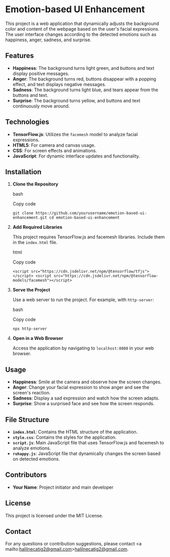 # Emotion-based UI Enhancement

This project is a web application that dynamically adjusts the background color and content of the webpage based on the user's facial expressions. The user interface changes according to the detected emotions such as happiness, anger, sadness, and surprise.

## Features

- **Happiness**: The background turns light green, and buttons and text display positive messages.
- **Anger**: The background turns red, buttons disappear with a popping effect, and text displays negative messages.
- **Sadness**: The background turns light blue, and tears appear from the buttons and text.
- **Surprise**: The background turns yellow, and buttons and text continuously move around.

## Technologies

- **TensorFlow.js**: Utilizes the `facemesh` model to analyze facial expressions.
- **HTML5**: For camera and canvas usage.
- **CSS**: For screen effects and animations.
- **JavaScript**: For dynamic interface updates and functionality.

## Installation

1. **Clone the Repository**
    
    bash
    
    Copy code
    
    `git clone https://github.com/yourusername/emotion-based-ui-enhancement.git cd emotion-based-ui-enhancement`
    
2. **Add Required Libraries**
    
    This project requires TensorFlow.js and facemesh libraries. Include them in the `index.html` file.
    
    html
    
    Copy code
    
    `<script src="https://cdn.jsdelivr.net/npm/@tensorflow/tfjs"></script> <script src="https://cdn.jsdelivr.net/npm/@tensorflow-models/facemesh"></script>`
    
3. **Serve the Project**
    
    Use a web server to run the project. For example, with `http-server`:
    
    bash
    
    Copy code
    
    `npx http-server`
    
4. **Open in a Web Browser**
    
    Access the application by navigating to `localhost:8080` in your web browser.
    

## Usage

- **Happiness**: Smile at the camera and observe how the screen changes.
- **Anger**: Change your facial expression to show anger and see the screen's reaction.
- **Sadness**: Display a sad expression and watch how the screen adapts.
- **Surprise**: Show a surprised face and see how the screen responds.

## File Structure

- **`index.html`**: Contains the HTML structure of the application.
- **`style.css`**: Contains the styles for the application.
- **`script.js`**: Main JavaScript file that uses TensorFlow.js and facemesh to analyze emotions.
- **`ruhappy.js`**: JavaScript file that dynamically changes the screen based on detected emotions.

## Contributors

- **Your Name**: Project initiator and main developer

## License

This project is licensed under the MIT License.

## Contact

For any questions or contribution suggestions, please contact <a mailto:halilnecatig2@gmail.com>halilnecatig2@gmail.com</a>.